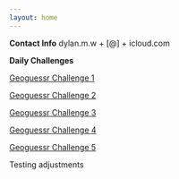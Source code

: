 ```yaml
---
layout: home
---
```


**Contact Info**
dylan.m.w + [@] + icloud.com

**Daily Challenges**

[Geoguessr Challenge 1](https://www.geoguessr.com/challenge/5ffnQ04PwmAL1ADx)

[Geoguessr Challenge 2](https://www.geoguessr.com/challenge/GLqU6djtSxznaDi5)

[Geoguessr Challenge 3](https://www.geoguessr.com/challenge/OaVuOYU2JYpvFaKL)

[Geoguessr Challenge 4](https://www.geoguessr.com/challenge/tIQpjhiCwOQddjy1)

[Geoguessr Challenge 5](https://www.geoguessr.com/challenge/7qAZ1oLKE92LJMss)

Testing adjustments